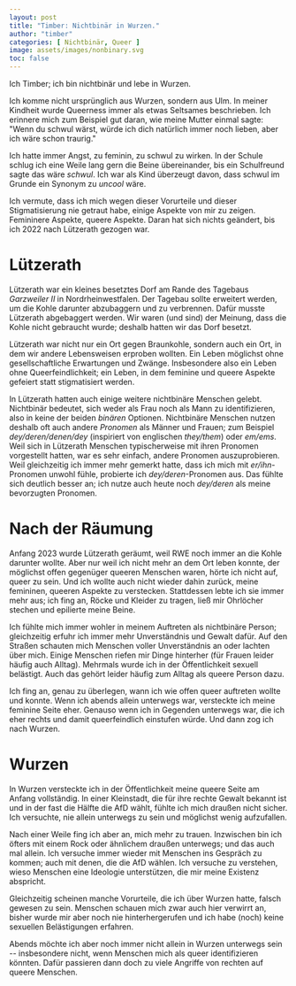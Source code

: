 ```yaml
---
layout: post
title: "Timber: Nichtbinär in Wurzen."
author: "timber"
categories: [ Nichtbinär, Queer ]
image: assets/images/nonbinary.svg
toc: false
---
```


Ich Timber; ich bin nichtbinär und lebe in Wurzen.

Ich komme nicht ursprünglich aus Wurzen, sondern aus Ulm. In meiner Kindheit wurde Queerness immer als etwas Seltsames beschrieben. Ich erinnere mich zum Beispiel gut daran, wie meine Mutter einmal sagte: "Wenn du schwul wärst, würde ich dich natürlich immer noch lieben, aber ich wäre schon traurig."

Ich hatte immer Angst, zu feminin, zu schwul zu wirken. In der Schule schlug ich eine Weile lang gern die Beine übereinander, bis ein Schulfreund sagte das wäre *schwul*. Ich war als Kind überzeugt davon, dass schwul im Grunde ein Synonym zu *uncool* wäre.

Ich vermute, dass ich mich wegen dieser Vorurteile und dieser Stigmatisierung nie getraut habe, einige Aspekte von mir zu zeigen. Femininere Aspekte, queere Aspekte. Daran hat sich nichts geändert, bis ich 2022 nach Lützerath gezogen war. 

# Lützerath

Lützerath war ein kleines besetztes Dorf am Rande des Tagebaus *Garzweiler II* in Nordrheinwestfalen. Der Tagebau sollte erweitert werden, um die Kohle darunter abzubaggern und zu verbrennen. Dafür musste Lützerath abgebaggert werden. Wir waren (und sind) der Meinung, dass die Kohle nicht gebraucht wurde; deshalb hatten wir das Dorf besetzt.

Lützerath war nicht nur ein Ort gegen Braunkohle, sondern auch ein Ort, in dem wir andere Lebensweisen erproben wollten. Ein Leben möglichst ohne gesellschaftliche Erwartungen und Zwänge. Insbesondere also ein Leben ohne Queerfeindlichkeit; ein Leben, in dem feminine und queere Aspekte gefeiert statt stigmatisiert werden.

In Lützerath hatten auch einige weitere nichtbinäre Menschen gelebt. Nichtbinär bedeutet, sich weder als Frau noch als Mann zu identifizieren, also in keine der beiden *binären* Optionen. Nichtbinäre Menschen nutzen deshalb oft auch andere *Pronomen* als Männer und Frauen; zum Beispiel *dey/deren/denen/dey* (inspiriert von englischen *they/them*) oder *em/ems*. Weil sich in Lützerath Menschen typischerweise mit ihren Pronomen vorgestellt hatten, war es sehr einfach, andere Pronomen auszuprobieren. Weil gleichzeitig ich immer mehr gemerkt hatte, dass ich mich mit *er/ihn*-Pronomen unwohl fühle, probierte ich *dey/deren*-Pronomen aus. Das fühlte sich deutlich besser an; ich nutze auch heute noch *dey/deren* als meine bevorzugten Pronomen.

# Nach der Räumung

Anfang 2023 wurde Lützerath geräumt, weil RWE noch immer an die Kohle darunter wollte. Aber nur weil ich nicht mehr an dem Ort leben konnte, der möglichst offen gegenüger queeren Menschen waren, hörte ich nicht auf, queer zu sein. Und ich wollte auch nicht wieder dahin zurück, meine femininen, queeren Aspekte zu verstecken. Stattdessen lebte ich sie immer mehr aus; ich fing an, Röcke und Kleider zu tragen, ließ mir Ohrlöcher stechen und epilierte meine Beine.

Ich fühlte mich immer wohler in meinem Auftreten als nichtbinäre Person; gleichzeitig erfuhr ich immer mehr Unverständnis und Gewalt dafür. Auf den Straßen schauten mich Menschen voller Unverständnis an oder lachten über mich. Einige Menschen riefen mir Dinge hinterher (für Frauen leider häufig auch Alltag). Mehrmals wurde ich in der Öffentlichkeit sexuell belästigt. Auch das gehört leider häufig zum Alltag als queere Person dazu.

Ich fing an, genau zu überlegen, wann ich wie offen queer auftreten wollte und konnte. Wenn ich abends allein unterwegs war, versteckte ich meine feminine Seite eher. Genauso wenn ich in Gegenden unterwegs war, die ich eher rechts und damit queerfeindlich einstufen würde. Und dann zog ich nach Wurzen.

# Wurzen

In Wurzen versteckte ich in der Öffentlichkeit meine queere Seite am Anfang vollständig. In einer Kleinstadt, die für ihre rechte Gewalt bekannt ist und in der fast die Hälfte die AfD wählt, fühlte ich mich draußen nicht sicher. Ich versuchte, nie allein unterwegs zu sein und möglichst wenig aufzufallen.

Nach einer Weile fing ich aber an, mich mehr zu trauen. Inzwischen bin ich öfters mit einem Rock oder ähnlichem draußen unterwegs; und das auch mal allein. Ich versuche immer wieder mit Menschen ins Gespräch zu kommen; auch mit denen, die die AfD wählen. Ich versuche zu verstehen, wieso Menschen eine Ideologie unterstützen, die mir meine Existenz abspricht.

Gleichzeitig scheinen manche Vorurteile, die ich über Wurzen hatte, falsch gewesen zu sein. Menschen schauen mich zwar auch hier verwirrt an, bisher wurde mir aber noch nie hinterhergerufen und ich habe (noch) keine sexuellen Belästigungen erfahren.

Abends möchte ich aber noch immer nicht allein in Wurzen unterwegs sein -- insbesondere nicht, wenn Menschen mich als queer identifizieren könnten. Dafür passieren dann doch zu viele Angriffe von rechten auf queere Menschen.
